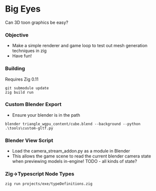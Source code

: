# Big Eyes

Can 3D toon graphics be easy?

### Objective

* Make a simple renderer and game loop to test out mesh generation techniques in zig
* Have fun!

### Building

Requires Zig 0.11
```
git submodule update 
zig build run
```

### Custom Blender Export

* Ensure your blender is in the path
```
blender triangle_wgpu_content/cube.blend --background --python .\tools\custom-gltf.py
```

### Blender View Script

* Load the camera_stream_addon.py as a module in Blender
* This allows the game scene to read the current blender camera state when previewing models in-engine! TODO - all kinds of state?

### Zig->Typescript Node Types
`zig run projects/exe/typeDefinitions.zig`